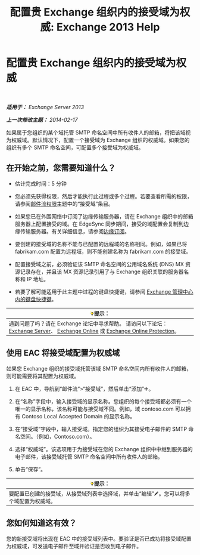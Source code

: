 ﻿---
title: '配置贵 Exchange 组织内的接受域为权威: Exchange 2013 Help'
TOCTitle: 配置贵 Exchange 组织内的接受域为权威
ms:assetid: e182d54f-e58a-47ba-a5c1-28c0dfa86eed
ms:mtpsurl: https://technet.microsoft.com/zh-cn/library/JJ657734(v=EXCHG.150)
ms:contentKeyID: 50491824
ms.date: 01/11/2018
mtps_version: v=EXCHG.150
ms.translationtype: HT
---

# 配置贵 Exchange 组织内的接受域为权威

 

_**适用于：** Exchange Server 2013_

_**上一次修改主题：** 2014-02-17_

如果属于您组织的某个域托管 SMTP 命名空间中所有收件人的邮箱，将把该域视为权威域。默认情况下，配置一个接受域为 Exchange 组织的权威域。如果您的组织有多个 SMTP 命名空间，可配置多个接受域为权威域。

## 在开始之前，您需要知道什么？

  - 估计完成时间：5 分钟

  - 您必须先获得权限，然后才能执行此过程或多个过程。若要查看所需的权限，请参阅[邮件流权限](mail-flow-permissions-exchange-2013-help.md)主题中的“接受域”条目。

  - 如果您已在外围网络中订阅了边缘传输服务器，请在 Exchange 组织中的邮箱服务器上配置接受的域。在 EdgeSync 同步期间，接受的域配置会复制到边缘传输服务器。有关详细信息，请参阅[边缘订阅](edge-subscriptions-exchange-2013-help.md)。

  - 要创建的接受域的名称不能与已配置的远程域的名称相同。例如，如果已将 fabrikam.com 配置为远程域，则不能创建名称为 fabrikam.com 的接受域。

  - 配置接受域之前，必须验证该 SMTP 命名空间的公用域名系统 (DNS) MX 资源记录存在，并且该 MX 资源记录引用了与 Exchange 组织关联的服务器名称和 IP 地址。

  - 若要了解可能适用于此主题中过程的键盘快捷键，请参阅 [Exchange 管理中心内的键盘快捷键](keyboard-shortcuts-in-the-exchange-admin-center-exchange-online-protection-help.md)。

<table>
<thead>
<tr class="header">
<th><img src="images/Bb124558.tip(EXCHG.150).gif" title="提示" alt="提示" />提示：</th>
</tr>
</thead>
<tbody>
<tr class="odd">
<td>遇到问题了吗？请在 Exchange 论坛中寻求帮助。 请访问以下论坛：<a href="https://go.microsoft.com/fwlink/p/?linkid=60612">Exchange Server</a>、 <a href="https://go.microsoft.com/fwlink/p/?linkid=267542">Exchange Online</a> 或 <a href="https://go.microsoft.com/fwlink/p/?linkid=285351">Exchange Online Protection</a>。</td>
</tr>
</tbody>
</table>


## 使用 EAC 将接受域配置为权威域

如果您 Exchange 组织的接受域托管该域 SMTP 命名空间内所有收件人的邮箱，则可能需要将其配置为权威域。

1.  在 EAC 中，导航到“邮件流”\>“接受域”，然后单击“添加”![添加图标](images/JJ218640.c1e75329-d6d7-4073-a27d-498590bbb558(EXCHG.150).gif "添加图标")。

2.  在“名称”字段中，输入接受域的显示名称。您组织的每个接受域都必须有一个唯一的显示名称，该名称可能与接受域不同。例如，域 contoso.com 可以拥有 Contoso Local Accepted Domain 的显示名称。

3.  在“接受域”字段中，输入接受域。指定您的组织为其接受电子邮件的 SMTP 命名空间。（例如，Contoso.com）。

4.  选择“权威域”。该选项用于为接受域在您的 Exchange 组织中中继到服务器的电子邮件，该接受域托管 SMTP 命名空间中所有收件人的邮箱。

5.  单击“保存”。

<table>
<thead>
<tr class="header">
<th><img src="images/Bb124558.tip(EXCHG.150).gif" title="提示" alt="提示" />提示：</th>
</tr>
</thead>
<tbody>
<tr class="odd">
<td>要配置已创建的接受域，从接受域列表中选择域，并单击“编辑”<img src="images/Bb124582.6f53ccb2-1f13-4c02-bea0-30690e6ea71d(EXCHG.150).gif" title="编辑图标" alt="编辑图标" />。您可以将多个域配置为权威域。</td>
</tr>
</tbody>
</table>


## 您如何知道这有效？

您的新接受域将出现在 EAC 中的接受域列表中。要验证是否已成功将接受域配置为权威域，可发送电子邮件至域并验证是否收到电子邮件。

